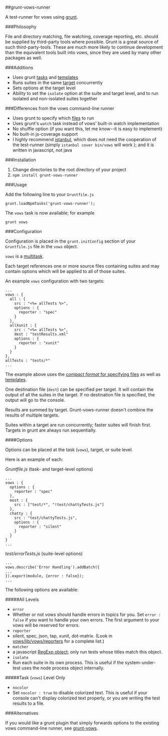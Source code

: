 ##grunt-vows-runner

A test-runner for vows using [grunt](http://gruntjs.com/).

###Philosophy

File and directory matching, file watching, coverage reporting, etc. should be supplied by third-party tools where possible.
Grunt is a great source of such third-party-tools.  These are much more likely to continue development than the equivalent
tools built into vows, since they are used by many other packages as well.

###Additions

* Uses grunt [tasks](http://gruntjs.com/configuring-tasks) and [templates](http://gruntjs.com/configuring-tasks#templates)
* Runs suites in the same [target](http://gruntjs.com/configuring-tasks#task-configuration-and-targets)
concurrently
* Sets options at the target level
* Ability to set the ``isolate`` option at the suite and target level, and to run isolated and non-isolated suites together

###Differences from the vows command-line runner

* Uses grunt to specify which [files](http://gruntjs.com/configuring-tasks#files) to run
* Uses grunt's ``watch`` task instead of vows' built-in watch implementation
* No shuffle option (if you want this, let me know--it is easy to implement)
* No built-in js-coverage support
 * I highly recommend [istanbul](https://github.com/yahoo/istanbul), which does not need the cooperation of the test-runner
 (simply ``istanbul cover bin/vows`` will work ); and it is written in javascript, not java

###Installation

1. Change directories to the root directory of your project
2. ``npm install grunt-vows-runner``

###Usage

Add the following line to your ``Gruntfile.js``

    grunt.loadNpmTasks('grunt-vows-runner');

The ``vows`` task is now available; for example

    grunt vows

###Configuration

Configuration is placed in the ``grunt.initConfig`` section of your ``Gruntfile.js`` file in the ``vows`` object.

``vows`` is a [multitask](http://gruntjs.com/creating-tasks#multi-tasks).

Each target references one or more source files containing suites and may contain options which will be applied to all of those
suites.

An example ``vows`` configuration with two targets:

    ...
    vows : {
      all : {
        src : "<%= allTests %>",
        options : {
          reporter : "spec"
        }
      },
      allXunit : {
        src : "<%= allTests %>",
        dest : "testResults.xml"
        options : {
          reporter : "xunit"
        }
      }
    },
    allTests : "tests/*"
    ...

The example above uses the [_compact format_ for specifying files](http://gruntjs.com/configuring-tasks#compact-format)
as well as [templates](http://gruntjs.com/configuring-tasks#templates).

One destination file (``dest``) can be specified per target.  It will contain the output of all the suites in the target.  If no
destination file is specified, the output will go to the console.

Results are summed by target.  Grunt-vows-runner doesn't combine the results of multiple targets.

Suites within a target are run concurrently; faster suites will finish first.  Targets in grunt are always run sequentially.

####Options

Options can be placed at the task (``vows``), target, or suite level.

Here is an example of each:

_Gruntfile.js_ (task- and target-level options)

    ...
    vows : {
      options : {
        reporter : "spec"
      },
      most : {
        src : ["test/*", "!test/chattyTests.js"]
      },
      chatty : {
        src : "test/chattyTests.js",
        options : {
          reporter : "silent"
        }
      }
    }
    ...

_test/errorTests.js_ (suite-level options)

    ...
    vows.describe('Error Handling').addBatch({
    ...
    }).export(module, {error : false});
    ...

The following options are available:

#####All Levels

* ``error``
 * Whether or not vows should handle errors in topics for you.  Set ``error : false`` if you want to handle your own errors.
 The first argument to your vows will be reserved for errors.
* ``reporter``
 * silent, spec, json, tap, xunit, dot-matrix.  (Look in [vows/lib/vows/reporters](https://github.com/cloudhead/vows/tree/master/lib/vows/reporters)
  for a complete list.)
* ``matcher``
 * a javascript [RegExp object](http://www.w3schools.com/jsref/jsref_obj_regexp.asp); only run tests whose titles match this
 object.
* ``isolate``
 * Run each suite in its own process.  This is useful if the system-under-test uses the node process object internally.

#####Task (``vows``) Level Only

* ``nocolor``
 * Set ``nocolor : true`` to disable colorized text.  This is useful if your console can't display colorized text properly,
 or you are writing the test results to a file.

###Alternatives

If you would like a grunt plugin that simply forwards options to the existing vows command-line runner,
see [grunt-vows](https://github.com/CMTegner/grunt-vows).

